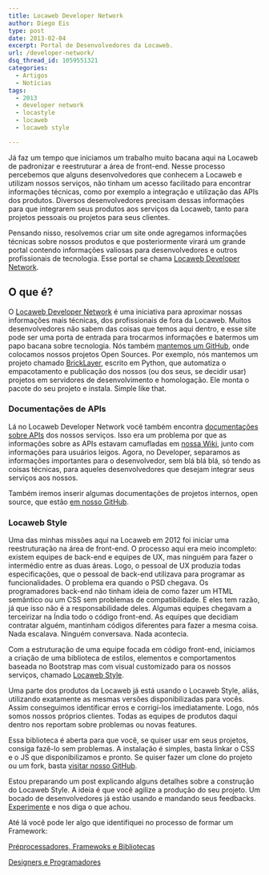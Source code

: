 ```yaml
---
title: Locaweb Developer Network
author: Diego Eis
type: post
date: 2013-02-04
excerpt: Portal de Desenvolvedores da Locaweb.
url: /developer-network/
dsq_thread_id: 1059551321
categories:
  - Artigos
  - Notícias
tags:
  - 2013
  - developer network
  - locastyle
  - locaweb
  - locaweb style

---
```

Já faz um tempo que iniciamos um trabalho muito bacana aqui na Locaweb de padronizar e reestruturar a área de front-end. Nesse processo percebemos que alguns desenvolvedores que conhecem a Locaweb e utilizam nossos serviços, não tinham um acesso facilitado para encontrar informações técnicas, como por exemplo a integração e utilização das APIs dos produtos. Diversos desenvolvedores precisam dessas informações para que integrarem seus produtos aos serviços da Locaweb, tanto para projetos pessoais ou projetos para seus clientes.

Pensando nisso, resolvemos criar um site onde agregamos informações técnicas sobre nossos produtos e que posteriormente virará um grande portal contendo informações valiosas para desenvolvedores e outros profissionais de tecnologia. Esse portal se chama [Locaweb Developer Network][1].

## O que é?

O [Locaweb Developer Network][1] é uma iniciativa para aproximar nossas informações mais técnicas, dos profissionais de fora da Locaweb. Muitos desenvolvedores não sabem das coisas que temos aqui dentro, e esse site pode ser uma porta de entrada para trocarmos informações e batermos um papo bacana sobre tecnologia. Nós também [mantemos um GitHub][2], onde colocamos nossos projetos Open Sources. Por exemplo, nós mantemos um projeto chamado [BrickLayer][3], escrito em Python, que automatiza o empacotamento e publicação dos nossos (ou dos seus, se decidir usar) projetos em servidores de desenvolvimento e homologação. Ele monta o pacote do seu projeto e instala. Simple like that.

### Documentações de APIs

Lá no Locaweb Developer Network você também encontra [documentações sobre APIs][4] dos nossos serviços. Isso era um problema por que as informações sobre as APIs estavam camufladas em [nossa Wiki][5], junto com informações para usuários leigos. Agora, no Developer, separamos as informações importantes para o desenvolvedor, sem blá blá blá, só tendo as coisas técnicas, para aqueles desenvolvedores que desejam integrar seus serviços aos nossos.

Também iremos inserir algumas documentações de projetos internos, open source, que estão [em nosso GitHub][6].

### Locaweb Style

Uma das minhas missões aqui na Locaweb em 2012 foi iniciar uma reestruturação na área de front-end. O processo aqui era meio incompleto: existem equipes de back-end e equipes de UX, mas ninguém para fazer o intermédio entre as duas áreas. Logo, o pessoal de UX produzia todas especificações, que o pessoal de back-end utilizava para programar as funcionalidades. O problema era quando o PSD chegava. Os programadores back-end não tinham ideia de como fazer um HTML semântico ou um CSS sem problemas de compatibilidade. E eles tem razão, já que isso não é a responsabilidade deles. Algumas equipes chegavam a terceirizar na Índia todo o código front-end. As equipes que decidiam contratar alguém, mantinham códigos diferentes para fazer a mesma coisa. Nada escalava. Ninguém conversava. Nada acontecia.

Com a estruturação de uma equipe focada em código front-end, iniciamos a criação de uma biblioteca de estilos, elementos e comportamentos baseada no Bootstrap mas com visual customizado para os nossos serviços, chamado [Locaweb Style][7].

Uma parte dos produtos da Locaweb já está usando o Locaweb Style, aliás, utilizando exatamente as mesmas versões disponibilizadas para vocês. Assim conseguimos identificar erros e corrigí-los imediatamente. Logo, nós somos nossos próprios clientes. Todas as equipes de produtos daqui dentro nos reportam sobre problemas ou novas features.

Essa biblioteca é aberta para que você, se quiser usar em seus projetos, consiga fazê-lo sem problemas. A instalação é simples, basta linkar o CSS e o JS que disponibilizamos e pronto. Se quiser fazer um clone do projeto ou um fork, basta [visitar nosso GitHub][8].

Estou preparando um post explicando alguns detalhes sobre a construção do Locaweb Style. A ideia é que você agilize a produção do seu projeto. Um bocado de desenvolvedores já estão usando e mandando seus feedbacks. [Experimente][7] e nos diga o que achou.

Até lá você pode ler algo que identifiquei no processo de formar um Framework:
  
[Préprocessadores, Framewoks e Bibliotecas][9]
  
[Designers e Programadores][10]

 [1]: http://developer.locaweb.com.br
 [2]: https://github.com/locaweb/
 [3]: https://github.com/locaweb/bricklayer#readme
 [4]: http://developer.locaweb.com.br/documentacoes/
 [5]: http://wiki.locaweb.com.br/pt-br/P%C3%A1gina_principal
 [6]: http://github.com/locaweb/
 [7]: http://developer.locaweb.com.br/locawebstyle/
 [8]: https://github.com/locaweb/locawebstyle/
 [9]: http://tableless.com.br/estruturacao-de-client-side-preprocessadores-framewoks-e-bibliotecas-parte-1/ "Estruturação de Client-side – Parte 1: Préprocessadores, Framewoks e Bibliotecas"
 [10]: http://tableless.com.br/estruturacao-de-client-side-designers-e-programadores-parte-2/ "Estruturação de Client-side – Parte 2: Designers e Programadores"